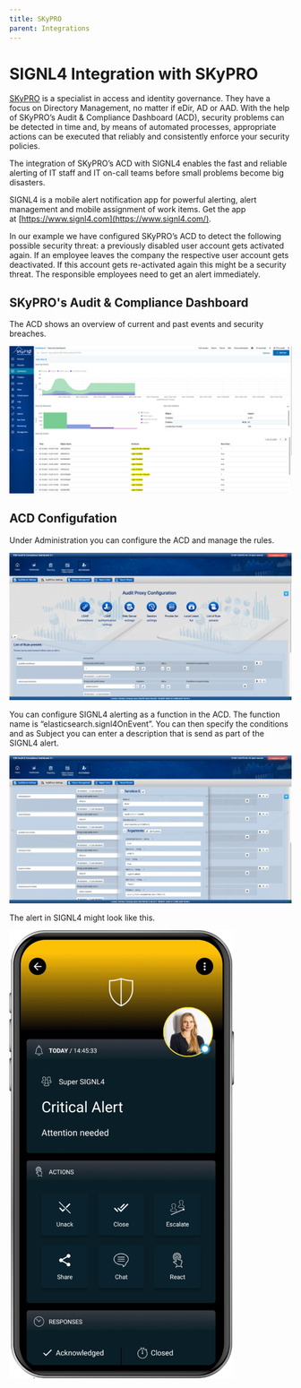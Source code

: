 ```yaml
---
title: SKyPRO
parent: Integrations
---
```


# SIGNL4 Integration with SKyPRO

[SKyPRO](https://www.skypro.eu/) is a specialist in access and identity governance. They have a focus on Directory Management, no matter if eDir, AD or AAD. With the help of SKyPRO’s Audit & Compliance Dashboard (ACD), security problems can be detected in time and, by means of automated processes, appropriate actions can be executed that reliably and consistently enforce your security policies.

The integration of SKyPRO’s ACD with SIGNL4 enables the fast and reliable alerting of IT staff and IT on-call teams before small problems become big disasters.

SIGNL4 is a mobile alert notification app for powerful alerting, alert management and mobile assignment of work items. Get the app at [https://www.signl4.com](https://www.signl4.com/).

In our example we have configured SKyPRO’s ACD to detect the following possible security threat: a previously disabled user account gets activated again. If an employee leaves the company the respective user account gets deactivated. If this account gets re-activated again this might be a security threat. The responsible employees need to get an alert immediately.

## SKyPRO's Audit & Compliance Dashboard

The ACD shows an overview of current and past events and security breaches.

![SKyPRO Dashboard](skypro-dashboard.png)

## ACD Configufation

Under Administration you can configure the ACD and manage the rules.

![SKyPRO Configuration](skypro-config.png)

You can configure SIGNL4 alerting as a function in the ACD. The function name is “elasticsearch.signl4OnEvent”. You can then specify the conditions and as Subject you can enter a description that is send as part of the SIGNL4 alert.

![SKyPRO SIGNL4](skypro-signl4.png)

The alert in SIGNL4 might look like this.

![SIGNL4 Alert](signl4-alert.png)
